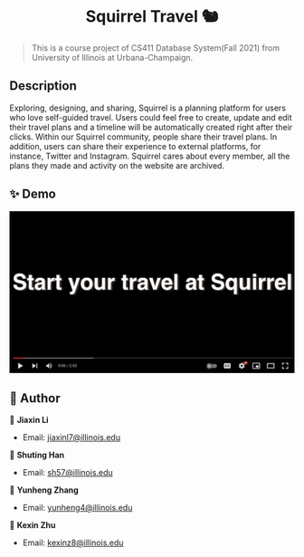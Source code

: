 
<h1 align="center">Squirrel Travel 🐿️</h1>


> This is a course project of CS411 Database System(Fall 2021) from University of Illinois at Urbana-Champaign. 

## Description

Exploring, designing, and sharing, Squirrel is a planning platform for users who love self-guided travel. Users could feel free to create, update and edit their
travel plans and a timeline will be automatically created right after their clicks. Within our Squirrel community, people share their travel plans. In addition, 
users can share their experience to external platforms, for instance, Twitter and Instagram. Squirrel cares about every member, all the plans they made and activity on the website are archived.





## ✨ Demo


[![Squirrel Travel]( https://github.com/Jiaxinl7/squirrel-travel/blob/master/Screen%20Shot%202022-01-05%20at%2022.43.52.png)](https://www.youtube.com/watch?v=M3Jn-H-R1Bg)



## 🤝 Author

👤 **Jiaxin Li**

- Email: jiaxinl7@illinois.edu

👤 **Shuting Han**

- Email: sh57@illinois.edu

👤 **Yunheng Zhang**

- Email: yunheng4@illinois.edu

👤 **Kexin Zhu**

- Email: kexinz8@illinois.edu

